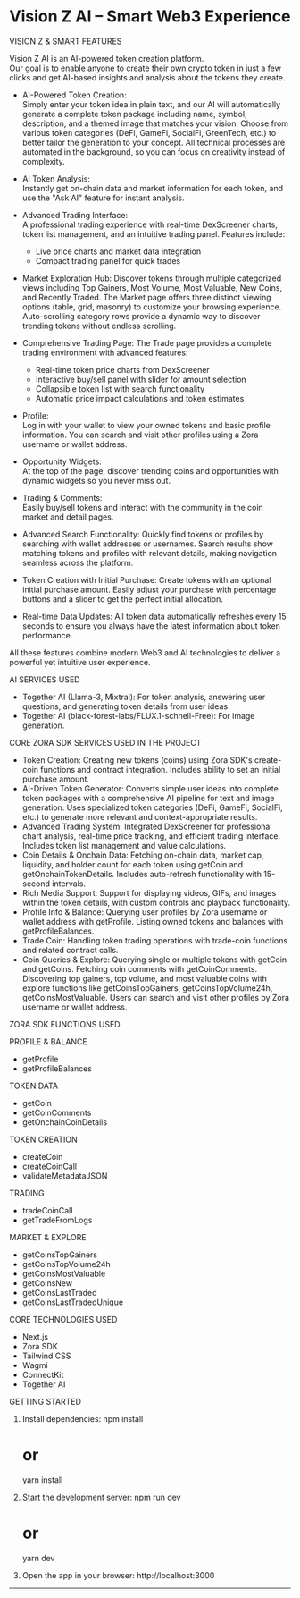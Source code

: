 # Vision Z AI – Smart Web3 Experience

VISION Z & SMART FEATURES

Vision Z AI is an AI-powered token creation platform.  
Our goal is to enable anyone to create their own crypto token in just a few clicks and get AI-based insights and analysis about the tokens they create.

- AI-Powered Token Creation:  
  Simply enter your token idea in plain text, and our AI will automatically generate a complete token package including name, symbol, description, and a themed image that matches your vision. Choose from various token categories (DeFi, GameFi, SocialFi, GreenTech, etc.) to better tailor the generation to your concept. All technical processes are automated in the background, so you can focus on creativity instead of complexity.

- AI Token Analysis:  
  Instantly get on-chain data and market information for each token, and use the "Ask AI" feature for instant analysis.

- Advanced Trading Interface:  
  A professional trading experience with real-time DexScreener charts, token list management, and an intuitive trading panel. Features include:
  - Live price charts and market data integration
  - Compact trading panel for quick trades

- Market Exploration Hub:
  Discover tokens through multiple categorized views including Top Gainers, Most Volume, Most Valuable, New Coins, and Recently Traded. The Market page offers three distinct viewing options (table, grid, masonry) to customize your browsing experience. Auto-scrolling category rows provide a dynamic way to discover trending tokens without endless scrolling.

- Comprehensive Trading Page:
  The Trade page provides a complete trading environment with advanced features:
  - Real-time token price charts from DexScreener
  - Interactive buy/sell panel with slider for amount selection
  - Collapsible token list with search functionality
  - Automatic price impact calculations and token estimates

- Profile:  
  Log in with your wallet to view your owned tokens and basic profile information. You can search and visit other profiles using a Zora username or wallet address.

- Opportunity Widgets:  
  At the top of the page, discover trending coins and opportunities with dynamic widgets so you never miss out.

- Trading & Comments:  
  Easily buy/sell tokens and interact with the community in the coin market and detail pages.

- Advanced Search Functionality:
  Quickly find tokens or profiles by searching with wallet addresses or usernames. Search results show matching tokens and profiles with relevant details, making navigation seamless across the platform.

- Token Creation with Initial Purchase:
  Create tokens with an optional initial purchase amount. Easily adjust your purchase with percentage buttons and a slider to get the perfect initial allocation.

- Real-time Data Updates:
  All token data automatically refreshes every 15 seconds to ensure you always have the latest information about token performance.

All these features combine modern Web3 and AI technologies to deliver a powerful yet intuitive user experience.

AI SERVICES USED

- Together AI (Llama-3, Mixtral): For token analysis, answering user questions, and generating token details from user ideas.
- Together AI (black-forest-labs/FLUX.1-schnell-Free): For image generation.

CORE ZORA SDK SERVICES USED IN THE PROJECT

- Token Creation: Creating new tokens (coins) using Zora SDK's create-coin functions and contract integration. Includes ability to set an initial purchase amount.
- AI-Driven Token Generator: Converts simple user ideas into complete token packages with a comprehensive AI pipeline for text and image generation. Uses specialized token categories (DeFi, GameFi, SocialFi, etc.) to generate more relevant and context-appropriate results.
- Advanced Trading System: Integrated DexScreener for professional chart analysis, real-time price tracking, and efficient trading interface. Includes token list management and value calculations.
- Coin Details & Onchain Data: Fetching on-chain data, market cap, liquidity, and holder count for each token using getCoin and getOnchainTokenDetails. Includes auto-refresh functionality with 15-second intervals.
- Rich Media Support: Support for displaying videos, GIFs, and images within the token details, with custom controls and playback functionality.
- Profile Info & Balance: Querying user profiles by Zora username or wallet address with getProfile. Listing owned tokens and balances with getProfileBalances.
- Trade Coin: Handling token trading operations with trade-coin functions and related contract calls.
- Coin Queries & Explore: Querying single or multiple tokens with getCoin and getCoins. Fetching coin comments with getCoinComments. Discovering top gainers, top volume, and most valuable coins with explore functions like getCoinsTopGainers, getCoinsTopVolume24h, getCoinsMostValuable. Users can search and visit other profiles by Zora username or wallet address.

ZORA SDK FUNCTIONS USED

PROFILE & BALANCE
- getProfile
- getProfileBalances

TOKEN DATA
- getCoin
- getCoinComments
- getOnchainCoinDetails

TOKEN CREATION
- createCoin
- createCoinCall
- validateMetadataJSON

TRADING
- tradeCoinCall
- getTradeFromLogs

MARKET & EXPLORE
- getCoinsTopGainers
- getCoinsTopVolume24h
- getCoinsMostValuable
- getCoinsNew
- getCoinsLastTraded
- getCoinsLastTradedUnique

CORE TECHNOLOGIES USED

- Next.js
- Zora SDK
- Tailwind CSS
- Wagmi
- ConnectKit
- Together AI

GETTING STARTED

1. Install dependencies:
   npm install
   # or
   yarn install
   
2. Start the development server:
   npm run dev
   # or
   yarn dev
   
3. Open the app in your browser: http://localhost:3000

---
